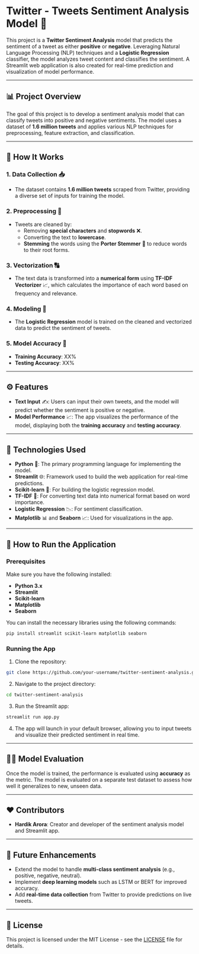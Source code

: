 # Twitter - Tweets Sentiment Analysis Model 🧠

This project is a **Twitter Sentiment Analysis** model that predicts the sentiment of a tweet as either **positive** or **negative**. Leveraging Natural Language Processing (NLP) techniques and a **Logistic Regression** classifier, the model analyzes tweet content and classifies the sentiment. A Streamlit web application is also created for real-time prediction and visualization of model performance.

---

## 📊 **Project Overview**
The goal of this project is to develop a sentiment analysis model that can classify tweets into positive and negative sentiments. The model uses a dataset of **1.6 million tweets** and applies various NLP techniques for preprocessing, feature extraction, and classification.

---

## 🧩 **How It Works**

### 1. **Data Collection** 📥
- The dataset contains **1.6 million tweets** scraped from Twitter, providing a diverse set of inputs for training the model.

### 2. **Preprocessing** 🔄
- Tweets are cleaned by:
  - Removing **special characters** and **stopwords** ❌.
  - Converting the text to **lowercase**.
  - **Stemming** the words using the **Porter Stemmer** 💬 to reduce words to their root forms.

### 3. **Vectorization** 🔠
- The text data is transformed into a **numerical form** using **TF-IDF Vectorizer** 📈, which calculates the importance of each word based on frequency and relevance.

### 4. **Modeling** 🤖
- The **Logistic Regression** model is trained on the cleaned and vectorized data to predict the sentiment of tweets.

### 5. **Model Accuracy** 📏
- **Training Accuracy**: XX%
- **Testing Accuracy**: XX%

---

## ⚙️ **Features**
- **Text Input** ✍️: Users can input their own tweets, and the model will predict whether the sentiment is positive or negative.
- **Model Performance** 📈: The app visualizes the performance of the model, displaying both the **training accuracy** and **testing accuracy**.

---

## 🚀 **Technologies Used**
- **Python** 🐍: The primary programming language for implementing the model.
- **Streamlit** 🌐: Framework used to build the web application for real-time predictions.
- **Scikit-learn** 🧪: For building the logistic regression model.
- **TF-IDF** 🔢: For converting text data into numerical format based on word importance.
- **Logistic Regression** 📉: For sentiment classification.
- **Matplotlib** 📊 and **Seaborn** 📈: Used for visualizations in the app.

---

## 📝 **How to Run the Application**

### Prerequisites
Make sure you have the following installed:
- **Python 3.x**
- **Streamlit**
- **Scikit-learn**
- **Matplotlib**
- **Seaborn**

You can install the necessary libraries using the following commands:

```bash
pip install streamlit scikit-learn matplotlib seaborn
```

### Running the App

1. Clone the repository:

```bash
git clone https://github.com/your-username/twitter-sentiment-analysis.git
```

2. Navigate to the project directory:

```bash
cd twitter-sentiment-analysis
```

3. Run the Streamlit app:

```bash
streamlit run app.py
```

4. The app will launch in your default browser, allowing you to input tweets and visualize their predicted sentiment in real time.

---

## 🧑‍💻 **Model Evaluation**
Once the model is trained, the performance is evaluated using **accuracy** as the metric. The model is evaluated on a separate test dataset to assess how well it generalizes to new, unseen data.

---

## ❤️ **Contributors**
- **Hardik Arora**: Creator and developer of the sentiment analysis model and Streamlit app.

---

## 🔧 **Future Enhancements**
- Extend the model to handle **multi-class sentiment analysis** (e.g., positive, negative, neutral).
- Implement **deep learning models** such as LSTM or BERT for improved accuracy.
- Add **real-time data collection** from Twitter to provide predictions on live tweets.

---

## 📄 **License**
This project is licensed under the MIT License - see the [LICENSE](LICENSE) file for details.
